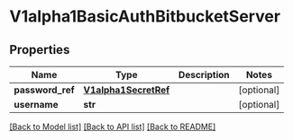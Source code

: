 # V1alpha1BasicAuthBitbucketServer

## Properties
Name | Type | Description | Notes
------------ | ------------- | ------------- | -------------
**password_ref** | [**V1alpha1SecretRef**](V1alpha1SecretRef.md) |  | [optional] 
**username** | **str** |  | [optional] 

[[Back to Model list]](../README.md#documentation-for-models) [[Back to API list]](../README.md#documentation-for-api-endpoints) [[Back to README]](../README.md)

